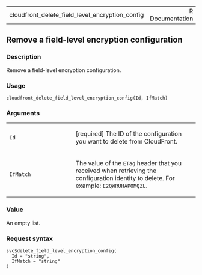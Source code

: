 <table style="width: 100%;">
<tbody>
<tr class="odd">
<td>cloudfront_delete_field_level_encryption_config</td>
<td style="text-align: right;">R Documentation</td>
</tr>
</tbody>
</table>

## Remove a field-level encryption configuration

### Description

Remove a field-level encryption configuration.

### Usage

    cloudfront_delete_field_level_encryption_config(Id, IfMatch)

### Arguments

<table>
<colgroup>
<col style="width: 35%" />
<col style="width: 65%" />
</colgroup>
<tbody>
<tr class="odd">
<td><code
id="cloudfront_delete_field_level_encryption_config_:_Id">Id</code></td>
<td><p>[required] The ID of the configuration you want to delete from
CloudFront.</p></td>
</tr>
<tr class="even">
<td><code
id="cloudfront_delete_field_level_encryption_config_:_IfMatch">IfMatch</code></td>
<td><p>The value of the <code>ETag</code> header that you received when
retrieving the configuration identity to delete. For example:
<code>E2QWRUHAPOMQZL</code>.</p></td>
</tr>
</tbody>
</table>

### Value

An empty list.

### Request syntax

    svc$delete_field_level_encryption_config(
      Id = "string",
      IfMatch = "string"
    )
